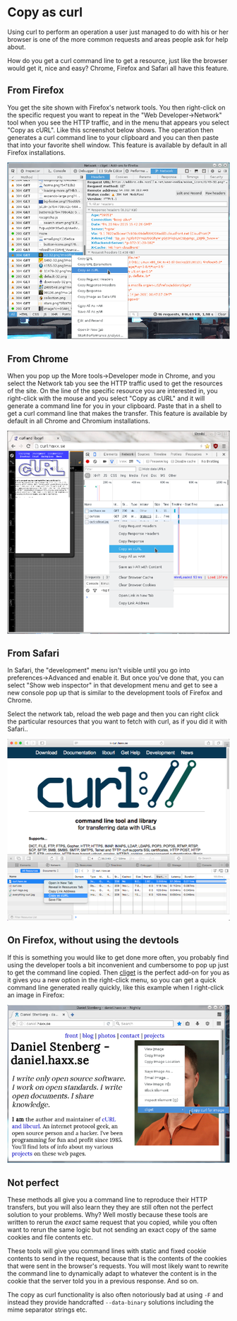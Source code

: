 # Copy as curl

Using curl to perform an operation a user just managed to do with his or her
browser is one of the more common requests and areas people ask for help
about.

How do you get a curl command line to get a resource, just like the browser
would get it, nice and easy? Chrome, Firefox and Safari all have this feature.

## From Firefox

You get the site shown with Firefox's network tools.  You then right-click on
the specific request you want to repeat in the "Web Developer->Network" tool
when you see the HTTP traffic, and in the menu that appears you select "Copy
as cURL". Like this screenshot below shows. The operation then generates a
curl command line to your clipboard and you can then paste that into your
favorite shell window. This feature is available by default in all Firefox
installations.

![copy as curl with Firefox](firefox-copy-as-curl.png)

## From Chrome

When you pop up the More tools->Developer mode in Chrome, and you select the
Network tab you see the HTTP traffic used to get the resources of the site. On
the line of the specific resource you are interested in, you right-click with
the mouse and you select "Copy as cURL" and it will generate a command line
for you in your clipboard. Paste that in a shell to get a curl command line
that makes the transfer. This feature is available by default in all Chrome and
Chromium installations.

![copy as curl with Chrome](chrome-copy-as-curl.png)

## From Safari

In Safari, the "development" menu isn't visible until you go into
preferences->Advanced and enable it. But once you've done that, you can select
"Show web inspector" in that development menu and get to see a new console pop
up that is similar to the development tools of Firefox and Chrome.

Select the network tab, reload the web page and then you can right click the
particular resources that you want to fetch with curl, as if you did it with
Safari..

![copy as curl with Safari](safari-copy-as-curl.png)

## On Firefox, without using the devtools

If this is something you would like to get done more often, you probably find
using the developer tools a bit inconvenient and cumbersome to pop up just to
get the command line copied. Then
[cliget](https://addons.mozilla.org/en-US/firefox/addon/cliget/) is the
perfect add-on for you as it gives you a new option in the right-click menu,
so you can get a quick command line generated really quickly, like this
example when I right-click an image in Firefox:

![cliget with Firefox](firefox-cliget.png)

## Not perfect

These methods all give you a command line to reproduce their HTTP transfers,
but you will also learn they they are still often not the perfect solution to
your problems. Why? Well mostly because these tools are written to rerun the
*exact* same request that you copied, while you often want to rerun the same
logic but not sending an exact copy of the same cookies and file contents etc.

These tools will give you command lines with static and fixed cookie contents
to send in the request, because that is the contents of the cookies that were
sent in the browser's requests. You will most likely want to rewrite the
command line to dynamically adapt to whatever the content is in the cookie
that the server told you in a previous response. And so on.

The copy as curl functionality is also often notoriously bad at using `-F` and
instead they provide handcrafted `--data-binary` solutions including the mime
separator strings etc.
